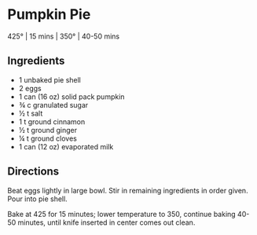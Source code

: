 # Pumpkin Pie
425° | 15 mins | 350° | 40-50 mins

## Ingredients
* 1 unbaked pie shell
* 2 eggs
* 1 can (16 oz) solid pack pumpkin
* ¾ c granulated sugar
* ½ t salt
* 1 t ground cinnamon
* ½ t ground ginger
* ¼ t ground cloves
* 1 can (12 oz) evaporated milk

## Directions
Beat eggs lightly in large bowl. Stir in remaining ingredients in order given. Pour into pie shell.

Bake at 425 for 15 minutes; lower temperature to 350, continue baking 40-50 minutes, until knife inserted in center comes out clean.

